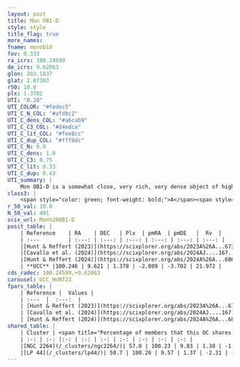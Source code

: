 ```yaml
---
layout: post
title: Mon OB1-D
style: style
title_flag: true
more_names: 
fname: monob1d
fov: 0.333
ra_icrs: 100.24599
de_icrs: 9.62063
glon: 203.1837
glat: 2.07303
r50: 10.0
plx: 1.3782
UTI: "0.28"
UTI_COLOR: "#fedec5"
UTI_C_N_COL: "#afdbc2"
UTI_C_dens_COL: "#a6cab9"
UTI_C_C3_COL: "#d4edca"
UTI_C_lit_COL: "#fee8cc"
UTI_C_dup_COL: "#fff8dc"
UTI_C_N: 0.9
UTI_C_dens: 1.0
UTI_C_C3: 0.75
UTI_C_lit: 0.33
UTI_C_dup: 0.43
UTI_summary: |
    Mon OB1-D is a somewhat close, very rich, very dense object of high C3 quality. It was recently reported in the literature.<br><br><span style="color: #99180f; font-weight: bold;">Warning: </span>This is possibly a duplicated object, which shares a significant percentage of members with at least one previously reported entry.
class3: |
    <span style="color: green; font-weight: bold;">A</span><span style="color: #FFC300; font-weight: bold;">B</span>
r_50_val: 10.0
N_50_val: 491
scix_url: Mon%20OB1-D
posit_table: |
    | Reference    | RA    | DEC   | Plx  | pmRA  | pmDE   |  Rv  |
    | :---         | :---: | :---: | :---: | :---: | :---: | :---: |
    |[Hunt & Reffert (2023)](https://scixplorer.org/abs/2023A%26A...673A.114H) | 100.274 | 9.573 | 1.378 | -2.378 | -3.723 | 21.55 |
    |[Cavallo et al. (2024)](https://scixplorer.org/abs/2024AJ....167...12C) | 100.277 | 9.595 | 1.376 | -- | -- | -- |
    |[Hunt & Reffert (2024)](https://scixplorer.org/abs/2024A%26A...686A..42H) | 100.274 | 9.573 | 1.378 | -2.378 | -3.723 | 21.55 |
    | **UCC** |100.246 | 9.621 | 1.378 | -2.089 | -3.702 | 21.972 | 
cds_radec: 100.24599,+9.62063
carousel: UCC_HUNT23
fpars_table: |
    | Reference |  Values |
    | :---  |  :---:  |
    | [Hunt & Reffert (2023)](https://scixplorer.org/abs/2023A%26A...673A.114H) | `AV50=0.444, diffAV50=1.606, MOD50=9.201, logAge50=6.756` |
    | [Cavallo et al. (2024)](https://scixplorer.org/abs/2024AJ....167...12C) | `AV50=0.74, dMod50=9.73, logAge50=7.44, [Fe/H]50=0.33` |
    | [Hunt & Reffert (2024)](https://scixplorer.org/abs/2024A%26A...686A..42H) | `MassJ=111.890` |
shared_table: |
    | Cluster | <span title="Percentage of members that this OC shares with the ones listed">%</span>   | RA   | DEC   | Plx   | pmRA  | pmDE  | Rv | UTI |
    | :-: | :-: |:-: | :-: | :-: | :-: | :-: | :-: | :-: |
    |[NGC 2264](/_clusters/ngc2264/)| 57.0 | 100.23 | 9.83 | 1.38 | -1.68 | -3.64 | 21.04 |1.0 |
    |[LP 44](/_clusters/lp44/)| 50.7 | 100.26 | 9.57 | 1.37 | -2.31 | -3.7 | 20.23 |0.27 |
---
```

